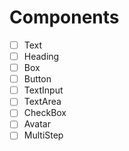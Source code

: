 # Components

- [ ] Text
- [ ] Heading
- [ ] Box
- [ ] Button
- [ ] TextInput
- [ ] TextArea
- [ ] CheckBox
- [ ] Avatar
- [ ] MultiStep